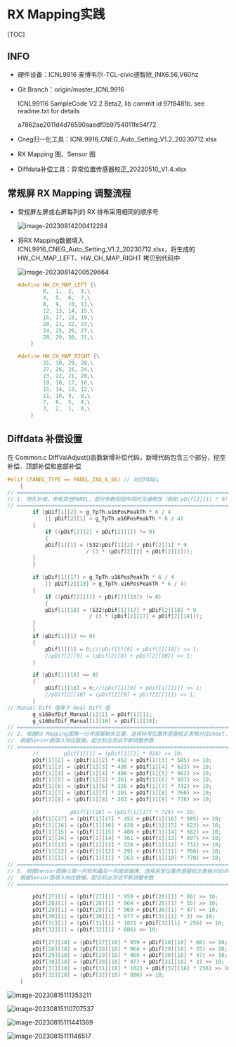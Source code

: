 # RX Mapping实践

[TOC]

## INFO

- 硬件设备：ICNL9916 麦博韦尔-TCL-civic德智欣_INX6.56,V60hz

- Git Branch：origin/master_ICNL9916

  ICNL99116 SampleCode V2.2 Beta2, lib commit id 97f8481b. see readme.txt for details

  a7862ae2011d4d76590aaedf0b9754011fe54f72

- Cneg归一化工具：ICNL9916_CNEG_Auto_Setting_V1.2_20230712.xlsx

- RX Mapping 图、Sensor 图

- Diffdata补偿工具：异常位置传感器校正_20220510_V1.4.xlsx

## 常规屏 RX Mapping 调整流程

- 常规屏左屏或右屏每列的 RX 排布采用相同的顺序号

  ![image-20230814200412284](https://cdn.jsdelivr.net/gh/mrcq/Image@main/image-20230814200412284.png)

- 将RX Mapping数据填入 ICNL9916_CNEG_Auto_Setting_V1.2_20230712.xlsx，将生成的 HW_CH_MAP_LEFT、HW_CH_MAP_RIGHT 拷贝到代码中

  ![image-20230814200529664](https://cdn.jsdelivr.net/gh/mrcq/Image@main/image-20230814200529664.png)

  ```c
  #define HW_CH_MAP_LEFT {\
          0,  1,  2,  3,\
          4,  5,  6,  7,\
          8,  9,  10, 11,\
          12, 13, 14, 15,\
          16, 17, 18, 19,\
          20, 21, 22, 23,\
          24, 25, 26, 27,\
          28, 29, 30, 31,\
      }
  
  #define HW_CH_MAP_RIGHT {\
          31, 30, 29, 28,\
          27, 26, 25, 24,\
          23, 22, 21, 20,\
          19, 18, 17, 16,\
          15, 14, 13, 12,\
          11, 10, 9,  8,\
          7,  6,  5,  4,\
          3,  2,  1,  0,\
      }
  ```
  
## Diffdata 补偿设置

在 Common.c DiffValAdjust()函数新增补偿代码，新增代码包含三个部分，挖空补偿、顶部补偿和底部补偿

```c
#elif (PANEL_TYPE == PANEL_INX_6_56) // 对应PANEL
    {
// ===========================================================================
// 1. 挖孔补偿，参考其他PANEL，部分参数和固件同时沟通修改（例如 pDif[2][1] * 9）
// ===========================================================================
        if (pDif[1][2] > g_TpTh.u16PosPeakTh * 6 / 4
            || pDif[2][1] > g_TpTh.u16PosPeakTh * 6 / 4)
        {
            if ((pDif[2][2] + pDif[2][1]) != 0)
            {
            pDif[1][1] = (S32)pDif[1][2] * pDif[2][1] * 9
                         / (3 * (pDif[2][2] + pDif[2][1]));
        }
        }

        if (pDif[1][17] > g_TpTh.u16PosPeakTh * 6 / 4
            || pDif[2][18] > g_TpTh.u16PosPeakTh * 6 / 4)
        {
            if ((pDif[2][17] + pDif[2][18]) != 0)
            {
            pDif[1][18] = (S32)pDif[1][17] * pDif[2][18] * 9
                          / (3 * (pDif[2][17] + pDif[2][18]));
        }
        }
        if (pDif[1][1] <= 0)
        {
            pDif[1][1] = 0;//(pDif[1][8] + pDif[1][10]) >> 1;
            //pDif[2][9] = (pDif[2][8] + pDif[2][10]) >> 1;
        }

        if (pDif[1][18] <= 0)
        {
            pDif[1][18] = 0;//(pDif[1][9] + pDif[1][11]) >> 1;
            //pDif[2][10] = (pDif[2][9] + pDif[2][11]) >> 1;
        }
// Manual Diff 值等于 Real Diff 值
        g_s16BufDif_Manual[1][1] = pDif[1][1];
        g_s16BufDif_Manual[1][18] = pDif[1][18];
// ===========================================================================
// 2. 根据RX Mapping图第一行传感器缺失位置，选择异常位置传感器校正表格对应sheet，
//	根据Sensor图填入响应数据，配合机台测试不断调整参数
// ===========================================================================
        //        pDif[1][1] = (pDif[1][2] * 924) >> 10;
        pDif[1][2] = (pDif[1][2] * 452 + pDif[1][3] * 585) >> 10;
        pDif[1][3] = (pDif[1][3] * 438 + pDif[1][4] * 623) >> 10;
        pDif[1][4] = (pDif[1][4] * 400 + pDif[1][5] * 662) >> 10;
        pDif[1][5] = (pDif[1][5] * 361 + pDif[1][6] * 697) >> 10;
        pDif[1][6] = (pDif[1][6] * 326 + pDif[1][7] * 732) >> 10;
        pDif[1][7] = (pDif[1][7] * 291 + pDif[1][8] * 760) >> 10;
        pDif[1][8] = (pDif[1][8] * 263 + pDif[1][9] * 778) >> 10;

        //          pDif[1][18] = (pDif[1][17] * 724) >> 10;
        pDif[1][17] = (pDif[1][17] * 452 + pDif[1][16] * 585) >> 10;
        pDif[1][16] = (pDif[1][16] * 438 + pDif[1][15] * 623) >> 10;
        pDif[1][15] = (pDif[1][15] * 400 + pDif[1][14] * 662) >> 10;
        pDif[1][14] = (pDif[1][14] * 361 + pDif[1][13] * 697) >> 10;
        pDif[1][13] = (pDif[1][13] * 326 + pDif[1][12] * 732) >> 10;
        pDif[1][12] = (pDif[1][12] * 291 + pDif[1][11] * 760) >> 10;
        pDif[1][11] = (pDif[1][11] * 263 + pDif[1][10] * 778) >> 10;
// ===========================================================================
// 3. 根据Sensor图确认第一列和和最后一列底部偏离，选择异常位置传感器校正表格对应sheet，
//	根据Sensor图填入响应数据，配合机台测试不断调整参数
// ===========================================================================

        pDif[27][1] = (pDif[27][1] * 959 + pDif[28][1] * 60) >> 10;
        pDif[28][1] = (pDif[28][1] * 964 + pDif[29][1] * 55) >> 10;
        pDif[29][1] = (pDif[29][1] * 969 + pDif[30][1] * 47) >> 10;
        pDif[30][1] = (pDif[30][1] * 977 + pDif[31][1] * 3) >> 10;
        pDif[31][1] = (pDif[31][1] * 1021 + pDif[32][1] * 256) >> 10;
        pDif[32][1] = (pDif[32][1] * 886) >> 10;

        pDif[27][18] = (pDif[27][18] * 959 + pDif[28][18] * 60) >> 10;
        pDif[28][18] = (pDif[28][18] * 964 + pDif[29][18] * 55) >> 10;
        pDif[29][18] = (pDif[29][18] * 969 + pDif[30][18] * 47) >> 10;
        pDif[30][18] = (pDif[30][18] * 977 + pDif[31][18] * 3) >> 10;
        pDif[31][18] = (pDif[31][18] * 1021 + pDif[32][18] * 256) >> 10;
        pDif[32][18] = (pDif[32][18] * 886) >> 10;
    }
```

![image-20230815111353211](https://cdn.jsdelivr.net/gh/mrcq/Image@main/image-20230815111353211.png)

![image-20230815110707537](https://cdn.jsdelivr.net/gh/mrcq/Image@main/image-20230815110707537.png)

![image-20230815111441369](https://cdn.jsdelivr.net/gh/mrcq/Image@main/image-20230815111441369.png)

![image-20230815111146517](https://cdn.jsdelivr.net/gh/mrcq/Image@main/image-20230815111146517.png)
